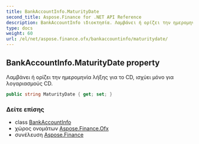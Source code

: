 ```yaml
---
title: BankAccountInfo.MaturityDate
second_title: Aspose.Finance for .NET API Reference
description: BankAccountInfo ιδιοκτησία. Λαμβάνει ή ορίζει την ημερομηνία λήξης για το CD ισχύει μόνο για λογαριασμούς CD.
type: docs
weight: 60
url: /el/net/aspose.finance.ofx/bankaccountinfo/maturitydate/
---
```

## BankAccountInfo.MaturityDate property

Λαμβάνει ή ορίζει την ημερομηνία λήξης για το CD, ισχύει μόνο για λογαριασμούς CD.

```csharp
public string MaturityDate { get; set; }
```

### Δείτε επίσης

* class [BankAccountInfo](../)
* χώρος ονομάτων [Aspose.Finance.Ofx](../../bankaccountinfo/)
* συνέλευση [Aspose.Finance](../../../)


